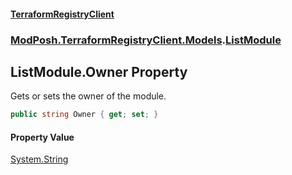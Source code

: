 #### [TerraformRegistryClient](index.md 'index')
### [ModPosh.TerraformRegistryClient.Models](ModPosh.TerraformRegistryClient.Models.md 'ModPosh.TerraformRegistryClient.Models').[ListModule](ModPosh.TerraformRegistryClient.Models.ListModule.md 'ModPosh.TerraformRegistryClient.Models.ListModule')

## ListModule.Owner Property

Gets or sets the owner of the module.

```csharp
public string Owner { get; set; }
```

#### Property Value
[System.String](https://docs.microsoft.com/en-us/dotnet/api/System.String 'System.String')